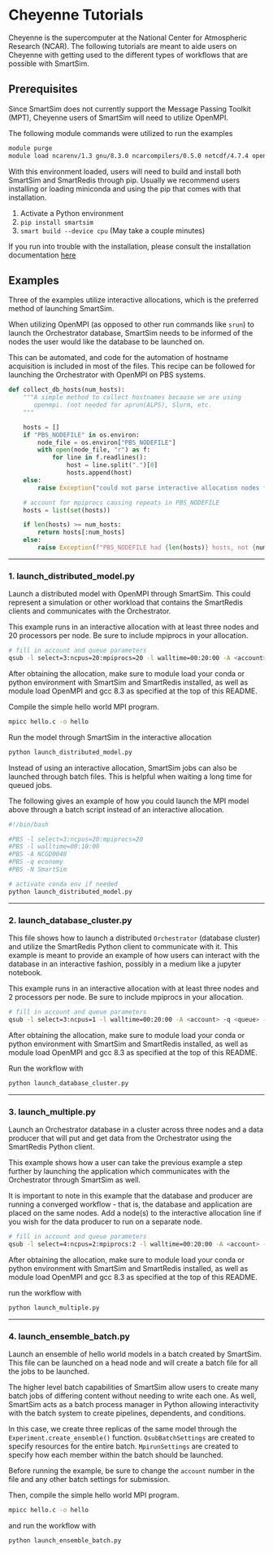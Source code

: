 
# Cheyenne Tutorials

Cheyenne is the supercomputer at the National Center for Atmospheric Research (NCAR). The
following tutorials are meant to aide users on Cheyenne with getting used to the
different types of workflows that are possible with SmartSim.


## Prerequisites

Since SmartSim does not currently support the Message Passing Toolkit (MPT), Cheyenne
users of SmartSim will need to utilize OpenMPI.

The following module commands were utilized to run the examples

```bash
module purge
module load ncarenv/1.3 gnu/8.3.0 ncarcompilers/0.5.0 netcdf/4.7.4 openmpi/4.0.5
```

With this environment loaded, users will need to build and install both SmartSim and
SmartRedis through pip. Usually we recommend users installing or loading miniconda and
using the pip that comes with that installation.

 1. Activate a Python environment
 2. ``pip install smartsim``
 3. ``smart build --device cpu``  (May take a couple minutes)

If you run into trouble with the installation, please consult the installation
documentation [here](https://www.craylabs.org/docs/installation.html)

## Examples

Three of the examples utilize interactive allocations, which is the preferred method of
launching SmartSim.

When utilizing OpenMPI (as opposed to other run commands like ``srun``) to launch the
Orchestrator database, SmartSim needs to be informed of the nodes the user would like
the database to be launched on.

This can be automated, and code for the automation of hostname acquisition is included in
most of the files. This recipe can be followed for launching the Orchestrator with
OpenMPI on PBS systems.


```python
def collect_db_hosts(num_hosts):
    """A simple method to collect hostnames because we are using
       openmpi. (not needed for aprun(ALPS), Slurm, etc.
    """

    hosts = []
    if "PBS_NODEFILE" in os.environ:
        node_file = os.environ["PBS_NODEFILE"]
        with open(node_file, "r") as f:
            for line in f.readlines():
                host = line.split(".")[0]
                hosts.append(host)
    else:
        raise Exception("could not parse interactive allocation nodes from PBS_NODEFILE")

    # account for mpiprocs causing repeats in PBS_NODEFILE
    hosts = list(set(hosts))

    if len(hosts) >= num_hosts:
        return hosts[:num_hosts]
    else:
        raise Exception(f"PBS_NODEFILE had {len(hosts)} hosts, not {num_hosts}")
```

----------

### 1. launch_distributed_model.py

Launch a distributed model with OpenMPI through SmartSim. This could represent
a simulation or other workload that contains the SmartRedis clients and communicates
with the Orchestrator.

This example runs in an interactive allocation with at least three
nodes and 20 processors per node. Be sure to include mpiprocs in your
allocation.

```bash
# fill in account and queue parameters
qsub -l select=3:ncpus=20:mpiprocs=20 -l walltime=00:20:00 -A <account> -q <queue> -I
```

After obtaining the allocation, make sure to module load your conda or python environment
with SmartSim and SmartRedis installed, as well as module load OpenMPI and gcc 8.3 as
specified at the top of this README.

Compile the simple hello world MPI program.

```bash
mpicc hello.c -o hello
```

Run the model through SmartSim in the interactive allocation

```bash
python launch_distributed_model.py
```

Instead of using an interactive allocation, SmartSim jobs can also be
launched through batch files. This is helpful when waiting a long time
for queued jobs.

The following gives an example of how you could launch the MPI
model above through a batch script instead of an interactive allocation.

```bash
#!/bin/bash

#PBS -l select=3:ncpus=20:mpiprocs=20
#PBS -l walltime=00:10:00
#PBS -A NCGD0048
#PBS -q economy
#PBS -N SmartSim

# activate conda env if needed
python launch_distributed_model.py
```
---------

### 2. launch_database_cluster.py

This file shows how to launch a distributed ``Orchestrator`` (database cluster) and
utilize the SmartRedis Python client to communicate with it. This example is meant
to provide an example of how users can interact with the database in an interactive
fashion, possibly in a medium like a jupyter notebook.

This example runs in an interactive allocation with at least three
nodes and 2 processors per node. Be sure to include mpiprocs in your
allocation.

```bash
# fill in account and queue parameters
qsub -l select=3:ncpus=1 -l walltime=00:20:00 -A <account> -q <queue> -I
```
After obtaining the allocation, make sure to module load your conda or python environment
with SmartSim and SmartRedis installed, as well as module load OpenMPI and gcc 8.3 as
specified at the top of this README.

Run the workflow with

```bash
python launch_database_cluster.py
```
----------
### 3. launch_multiple.py

Launch an Orchestrator database in a cluster across three nodes and a data producer
that will put and get data from the Orchestrator using the SmartRedis Python client.

This example shows how a user can take the previous example a step further by
launching the application which communicates with the Orchestrator through SmartSim
as well.

It is important to note in this example that the database and producer are running
a converged workflow - that is, the database and application are placed on the same
nodes. Add a node(s) to the interactive allocation line if you wish for the data
producer to run on a separate node.

```bash
# fill in account and queue parameters
qsub -l select=4:ncpus=2:mpiprocs:2 -l walltime=00:20:00 -A <account> -q <queue> -I
```
After obtaining the allocation, make sure to module load your conda or python environment
with SmartSim and SmartRedis installed, as well as module load OpenMPI and gcc 8.3 as
specified at the top of this README.

run the workflow with

```bash
python launch_multiple.py
```
-----------
### 4. launch_ensemble_batch.py

Launch an ensemble of hello world models in a batch created by SmartSim. This
file can be launched on a head node and will create a batch file for all
the jobs to be launched.

The higher level batch capabilities of SmartSim allow users to create many
batch jobs of differing content without needing to write each one. As well,
SmartSim acts as a batch process manager in Python allowing interactivity
with the batch system to create pipelines, dependents, and conditions.

In this case, we create three replicas of the same model through the
``Experiment.create_ensemble()`` function. ``QsubBatchSettings`` are created
to specify resources for the entire batch. ``MpirunSettings`` are created
to specify how each member within the batch should be launched.

Before running the example, be sure to change the ``account`` number in the
file and any other batch settings for submission.

Then, compile the simple hello world MPI program.

```bash
mpicc hello.c -o hello
```

and run the workflow with

```bash
python launch_ensemble_batch.py
```
